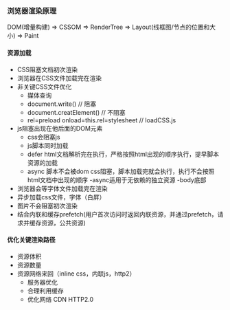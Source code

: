 ### 浏览器渲染原理

DOM(增量构建) => CSSOM => RenderTree => Layout(线框图/节点的位置和大小) => Paint

#### 资源加载
- CSS阻塞文档初次渲染
- 浏览器在CSS文件加载完在渲染
- 非关键CSS文件优化
  - 媒体查询
  - document.write() // 阻塞
  - document.creatElement() // 不阻塞
  - rel=preload onload=this.rel=stylesheet // loadCSS.js
- js阻塞出现在他后面的DOM元素
  - css会阻塞js
  - js脚本同时加载
  - defer html文档解析完在执行，严格按照html出现的顺序执行，提早脚本资源的加载
  - async 脚本不会被dom css阻塞，脚本加载完就会执行，执行不会按照html文档中出现的顺序
  -async适用于无依赖的独立资源
  -body底部
- 浏览器会等字体文件加载完在渲染
- 异步加载css文件，字体（白屏）
- 图片不会阻塞初次渲染
- 结合内联和缓存prefetch(用户首次访问时返回内联资源，并通过prefetch，请求并缓存资源，公共资源)

#### 优化关键渲染路径
- 资源体积
- 资源数量
- 资源网络来回（inline css，内联js，http2）
  - 服务器优化
  - 合理利用缓存
  - 优化网络 CDN HTTP2.0
